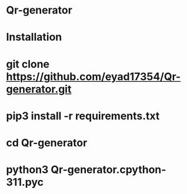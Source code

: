 # Qr-generator
# Installation
# git clone https://github.com/eyad17354/Qr-generator.git
# pip3 install -r requirements.txt
# cd Qr-generator
# python3 Qr-generator.cpython-311.pyc
